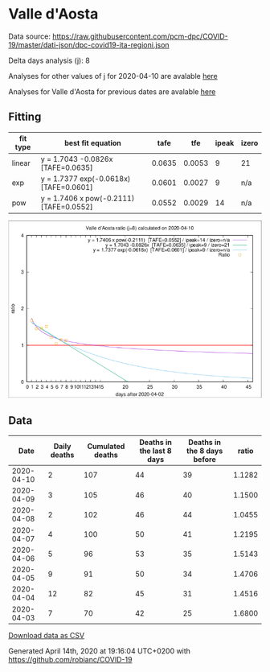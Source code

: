 # Valle d'Aosta

Data source: https://raw.githubusercontent.com/pcm-dpc/COVID-19/master/dati-json/dpc-covid19-ita-regioni.json

Delta days analysis (j): 8

Analyses for other values of j for 2020-04-10 are avalable [here](../2020-04-10/README.md)

Analyses for Valle d'Aosta for previous dates are avalable [here](../README.md)

## Fitting 
|fit type|best fit equation|tafe|tfe|ipeak|izero|
|-------|-----|--------|------|---|---|
|linear|y = 1.7043 -0.0826x  [TAFE=0.0635]|0.0635|0.0053|9|21|
|exp|y = 1.7377 exp(-0.0618x)  [TAFE=0.0601]|0.0601|0.0027|9|n/a|
|pow|y = 1.7406 x pow(-0.2111)  [TAFE=0.0552]|0.0552|0.0029|14|n/a|

![Plot](COVID-19_valle_d'aosta_j8_2020-04-10.png)

## Data
|Date|Daily deaths|Cumulated deaths|Deaths in the last 8 days|Deaths in the 8 days before|ratio|
|----|----------|-----------|-------|--------------------|-----|
|2020-04-10|2|107|44|39|1.1282|
|2020-04-09|3|105|46|40|1.1500|
|2020-04-08|2|102|46|44|1.0455|
|2020-04-07|4|100|50|41|1.2195|
|2020-04-06|5|96|53|35|1.5143|
|2020-04-05|9|91|50|34|1.4706|
|2020-04-04|12|82|45|31|1.4516|
|2020-04-03|7|70|42|25|1.6800|

[Download data as CSV](COVID-19_valle_d'aosta_j8_2020-04-10.csv)

Generated April 14th, 2020 at 19:16:04 UTC+0200 with https://github.com/robianc/COVID-19
